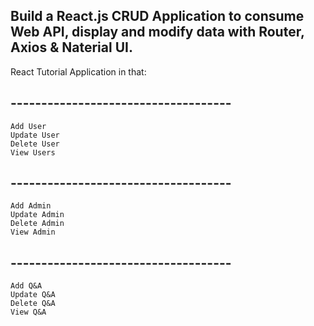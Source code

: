 ## Build a React.js CRUD Application to consume Web API, display and modify data with Router, Axios & Naterial UI.

React Tutorial Application in that:

## ------------------------------------
    Add User
    Update User
    Delete User
    View Users

## ------------------------------------
    Add Admin
    Update Admin
    Delete Admin
    View Admin

## ------------------------------------
    Add Q&A
    Update Q&A
    Delete Q&A
    View Q&A
